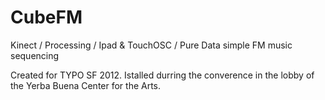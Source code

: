# CubeFM
Kinect / Processing / Ipad &amp; TouchOSC / Pure Data simple FM music sequencing  

Created for TYPO SF 2012.  Istalled durring the converence in the lobby of the Yerba Buena Center for the Arts.
